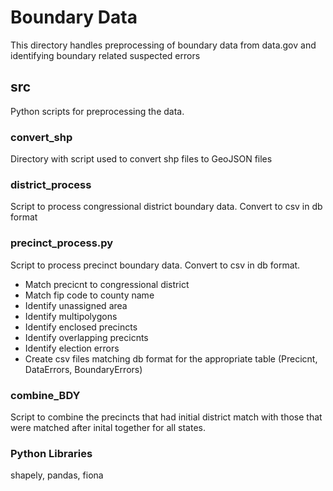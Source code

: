 # Boundary Data
This directory handles preprocessing of boundary data from data.gov and identifying boundary related suspected errors

## src
Python scripts for preprocessing the data.

### convert_shp
Directory with script used to convert shp files to GeoJSON files

### district_process
Script to process congressional district boundary data. Convert to csv in db format

### precinct_process.py
Script to process precinct boundary data. Convert to csv in db format.

 - Match precicnt to congressional district
 - Match fip code to county name
 - Identify unassigned area
 - Identify multipolygons
 - Identify enclosed precincts
 - Identify overlapping precicnts
 - Identify election errors
 - Create csv files matching db format for the appropriate table (Precicnt, DataErrors, BoundaryErrors)
 
### combine_BDY
Script to combine the precincts that had initial district match with those that were matched after inital together for all states.

### Python Libraries
shapely, pandas, fiona
